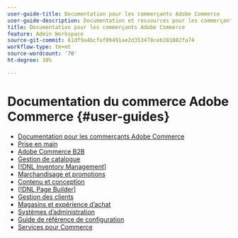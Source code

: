 ```yaml
---
user-guide-title: Documentation pour les commerçants Adobe Commerce
user-guide-description: Documentation et ressources pour les commerçants Adobe Commerce et Magento Open Source travaillant dans l’administration.
title: Documentation pour les commerçants Adobe Commerce
feature: Admin Workspace
source-git-commit: 61df9a4bcfaf09491ae2d353478ceb281082fa74
workflow-type: tm+mt
source-wordcount: '70'
ht-degree: 38%

---
```


# Documentation du commerce Adobe Commerce {#user-guides}

- [Documentation pour les commerçants Adobe Commerce](home.md)
- [Prise en main](https://experienceleague.adobe.com/docs/commerce-admin/start/guide-overview.html)
- [Adobe Commerce B2B](https://experienceleague.adobe.com/docs/commerce-admin/b2b/guide-overview.html)
- [Gestion de catalogue](https://experienceleague.adobe.com/docs/commerce-admin/catalog/guide-overview.html)
- [[!DNL Inventory Management]](https://experienceleague.adobe.com/docs/commerce-admin/inventory/guide-overview.html)
- [Marchandisage et promotions](https://experienceleague.adobe.com/docs/commerce-admin/marketing/guide-overview.html)
- [Contenu et conception](https://experienceleague.adobe.com/docs/commerce-admin/content-design/guide-overview.html)
- [[!DNL Page Builder]](https://experienceleague.adobe.com/docs/commerce-admin/page-builder/guide-overview.html)
- [Gestion des clients](https://experienceleague.adobe.com/docs/commerce-admin/customers/guide-overview.html)
- [Magasins et expérience d’achat](https://experienceleague.adobe.com/docs/commerce-admin/stores-sales/guide-overview.html)
- [Systèmes d’administration](https://experienceleague.adobe.com/docs/commerce-admin/systems/guide-overview.html)
- [Guide de référence de configuration](https://experienceleague.adobe.com/docs/commerce-admin/config/guide-overview.html)
- [Services pour Commerce](https://experienceleague.adobe.com/docs/commerce-merchant-services/user-guides/home.html)
